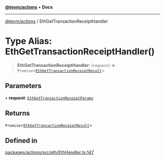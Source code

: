 [**@tevm/actions**](../README.md) • **Docs**

***

[@tevm/actions](../globals.md) / EthGetTransactionReceiptHandler

# Type Alias: EthGetTransactionReceiptHandler()

> **EthGetTransactionReceiptHandler**: (`request`) => `Promise`\<[`EthGetTransactionReceiptResult`](EthGetTransactionReceiptResult.md)\>

## Parameters

• **request**: [`EthGetTransactionReceiptParams`](EthGetTransactionReceiptParams.md)

## Returns

`Promise`\<[`EthGetTransactionReceiptResult`](EthGetTransactionReceiptResult.md)\>

## Defined in

[packages/actions/src/eth/EthHandler.ts:147](https://github.com/qbzzt/tevm-monorepo/blob/main/packages/actions/src/eth/EthHandler.ts#L147)
